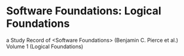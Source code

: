 # Software Foundations: Logical Foundations
a Study Record of &lt;Software Foundations> (Benjamin C. Pierce et al.) Volume 1 (Logical Foundations)

